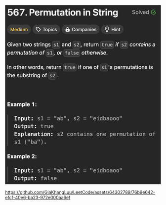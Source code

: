 <img width="565" alt="topic" src="./topic_permutation_in_string.png">

https://github.com/GiaKhangLuu/LeetCode/assets/64302789/76b9e642-efcf-40e6-ba23-972e000aa6ef

